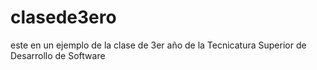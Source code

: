 # clasede3ero
este en un ejemplo de la clase de 3er año de la Tecnicatura Superior de Desarrollo de Software 
